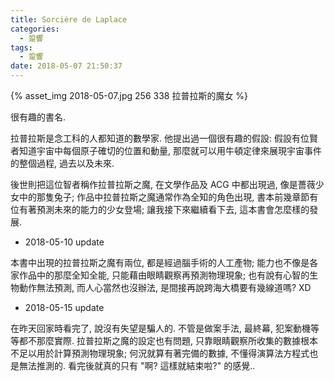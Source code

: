 ```yaml
---
title: Sorcière de Laplace
categories:
  - 跫響
tags:
  - 跫響
date: 2018-05-07 21:50:37
---
```

{% asset_img 2018-05-07.jpg 256 338 拉普拉斯的魔女 %}

很有趣的書名.

拉普拉斯是念工科的人都知道的數學家. 他提出過一個很有趣的假設: 假設有位賢者知道宇宙中每個原子確切的位置和動量, 那麼就可以用牛頓定律來展現宇宙事件的整個過程, 過去以及未來.

後世則把這位智者稱作拉普拉斯之魔, 在文學作品及 ACG 中都出現過, 像是薔薇少女中的那隻兔子; 作品中拉普拉斯之魔通常作為全知的角色出現, 書本前幾章節有位有著預測未來的能力的少女登場; 讓我接下來繼續看下去, 這本書會怎麼樣的發展.

- 2018-05-10 update

本書中出現的拉普拉斯之魔有兩位, 都是經過腦手術的人工產物; 能力也不像是各家作品中的那麼全知全能, 只能藉由眼睛觀察再預測物理現象; 也有說有心智的生物動作無法預測, 而人心當然也沒辦法, 是間接再說跨海大橋要有幾線道嗎? XD

- 2018-05-15 update

在昨天回家時看完了, 說沒有失望是騙人的. 不管是做案手法, 最終幕, 犯案動機等等都不那麼實際. 拉普拉斯之魔的設定也有問題, 只靠眼睛觀察所收集的數據根本不足以用於計算預測物理現象; 何況就算有著完備的數據, 不懂得演算法方程式也是無法推測的. 看完後就真的只有 "啊? 這樣就結束啦?" 的感覺..